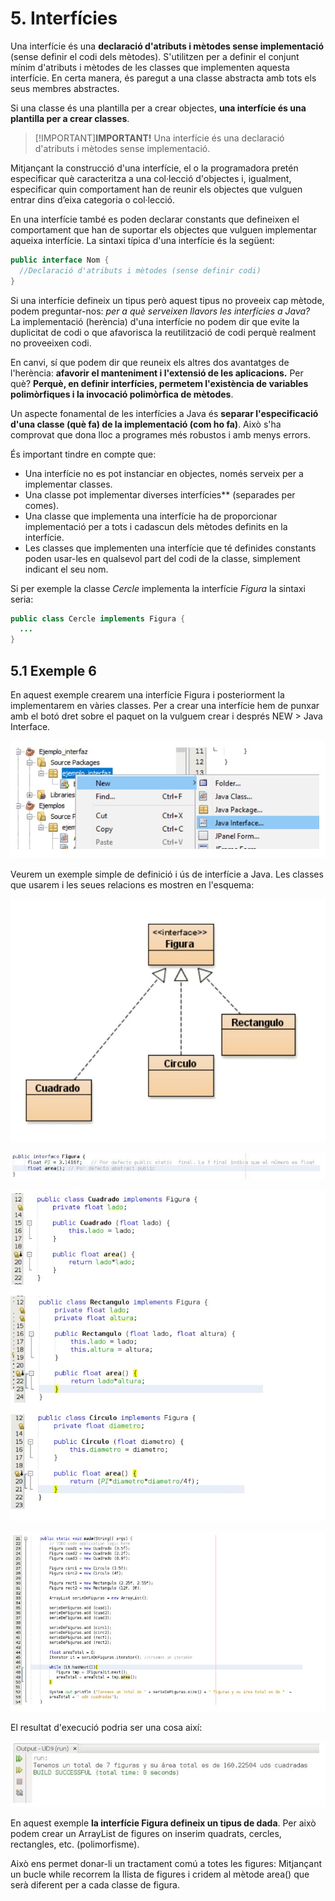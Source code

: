 # 5. Interfícies

Una interfície és una **declaració d'atributs i mètodes sense implementació** (sense definir el codi dels mètodes). S'utilitzen per a definir el conjunt mínim d'atributs i mètodes de les classes que implementen aquesta interfície. En certa manera, és paregut a una classe abstracta amb tots els seus membres abstractes.

Si una classe és una plantilla per a crear objectes, **una interfície és una plantilla per a crear classes**.

>[!IMPORTANT]<strong>IMPORTANT!</strong>
>Una interfície és una declaració d'atributs i mètodes sense implementació.

Mitjançant la construcció d'una interfície, el o la programadora pretén especificar què caracteritza a una col·lecció d'objectes i, igualment, especificar quin comportament han de reunir els objectes que vulguen entrar dins d’eixa categoria o col·lecció.

En una interfície també es poden declarar constants que defineixen el comportament que han de suportar els objectes que vulguen implementar aqueixa interfície. La sintaxi típica d'una interfície és la següent:

```java
public interface Nom {
  //Declaració d'atributs i mètodes (sense definir codi)
}
```

Si una interfície defineix un tipus però aquest tipus no proveeix cap mètode, podem preguntar-nos: <i>per a què serveixen llavors les interfícies a Java?</i>  
La implementació (herència) d'una interfície no podem dir que evite la duplicitat de codi o que afavorisca la reutilització de codi perquè realment no proveeixen codi.

En canvi, sí que podem dir que reuneix els altres dos avantatges de l'herència: **afavorir el manteniment i l'extensió de les aplicacions.** Per què? **Perquè, en definir interfícies, permetem l'existència de variables polimòrfiques i la invocació polimòrfica de mètodes**.

Un aspecte fonamental de les interfícies a Java és **separar l'especificació d'una classe (què fa) de la implementació (com ho fa)**. Això s'ha comprovat que dona lloc a programes més robustos i amb menys errors.

És important tindre en compte que:

- Una interfície no es pot instanciar en objectes, només serveix per a implementar classes.
- Una classe pot implementar diverses interfícies** (separades per comes).
- Una classe que implementa una interfície ha de proporcionar implementació per a tots i cadascun dels mètodes definits en la interfície.
- Les classes que implementen una interfície que té definides constants poden usar-les en qualsevol part del codi de la classe, simplement indicant el seu nom.

Si per exemple la classe <i>Cercle</i> implementa la interfície <i>Figura</i> la sintaxi seria:

```java
public class Cercle implements Figura {
  ...
}
```

## 5.1 Exemple 6

En aquest exemple crearem una interfície Figura i posteriorment la implementarem en vàries classes. Per a crear una interfície hem de punxar amb el botó dret sobre el paquet on la vulguem crear i després NEW > Java Interface.

![Crear interfície](uf8/Crear_interficie.jpg)

Veurem un exemple simple de definició i ús de interfície a Java. Les classes que usarem i les seues relacions es mostren en l'esquema:

![Esquema exemple 6](uf8/esquema_exemple6.jpg)

![Classe Figura](uf8/figura.jpg)

![Exemple6](uf8/exemple6.jpg)

![Exemple6 Main](uf8/Exemple6_main.jpg)

El resultat d'execució podria ser una cosa així:

![Eixida exemple 6](uf8/eixida_exemple6.jpg)

En aquest exemple **la interfície Figura defineix un tipus de dada**. Per això podem crear un ArrayList de figures on inserim quadrats, cercles, rectangles, etc. (polimorfisme).

Això ens permet donar-li un tractament comú a totes les figures: Mitjançant un bucle while recorrem la llista de figures i cridem al mètode area() que serà diferent per a cada classe de figura.
